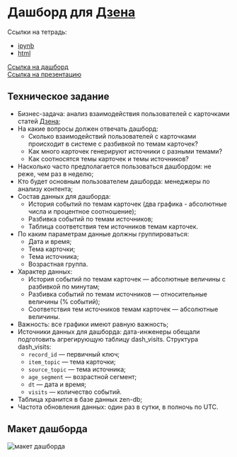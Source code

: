 # Дашборд для [Дзена](https://zen.yandex.ru/)

Ссылки на тетрадь:
- [ipynb](https://github.com/SavelevD/Data_analyst_portfolio/blob/main/Yandex_DA/Zen/data_for_dashboard.ipynb)
- [html](https://github.com/SavelevD/Data_analyst_portfolio/blob/main/Yandex_DA/Zen/data_for_dashboard.html)

[Ссылка на дашборд](https://public.tableau.com/app/profile/dmitriy.savelev/viz/_16912469370800/sheet4)  
[Ссылка на презентацию](https://disk.yandex.ru/d/tAovAZ42u2iOCA)

## Техническое задание
- Бизнес-задача: анализ взаимодействия пользователей с карточками статей [Дзена](https://zen.yandex.ru/);
- На какие вопросы должен отвечать дашборд:
    - Сколько взаимодействий пользователей с карточками происходит в системе с разбивкой по темам карточек?
    - Как много карточек генерируют источники с разными темами?
    - Как соотносятся темы карточек и темы источников?
- Насколько часто предполагается пользоваться дашбордом: не реже, чем раз в неделю;
- Кто будет основным пользователем дашборда: менеджеры по анализу контента;
- Состав данных для дашборда:
    - История событий по темам карточек (два графика - абсолютные числа и процентное соотношение);
    - Разбивка событий по темам источников;
    - Таблица соответствия тем источников темам карточек.
- По каким параметрам данные должны группироваться:
    - Дата и время;
    - Тема карточки;
    - Тема источника;
    - Возрастная группа.
- Характер данных:
    - История событий по темам карточек — абсолютные величины с разбивкой по минутам;
    - Разбивка событий по темам источников — относительные величины (% событий);
    - Соответствия тем источников темам карточек — абсолютные величины.
- Важность: все графики имеют равную важность;
- Источники данных для дашборда: дата-инженеры обещали подготовить агрегирующую таблицу dash_visits. Структура dash_visits:
    - `record_id` — первичный ключ;
    - `item_topic` — тема карточки;
    - `source_topic` — тема источника;
    - `age_segment` — возрастной сегмент;
    - `dt` — дата и время;
    - `visits` — количество событий.
- Таблица хранится в базе данных zen-db;
- Частота обновления данных: один раз в сутки, в полночь по UTC.

## Макет дашборда  
![макет дашборда](https://3.downloader.disk.yandex.ru/preview/dcf8b286b175615aa7ebefe23ebad848200209a4112d5d6e2d5e11d85e548a15/inf/KVrkbHeJF4dufxAe_5IA5BYBsaFJwikallmI43omNCHscHtBCS8GGsVBnpET_VMqmZCKCB11klsJbbGBK5EIDg%3D%3D?uid=270737516&filename=Untitled_-_2020-07-06T160925.436_1594041010.png&disposition=inline&hash=&limit=0&content_type=image%2Fpng&owner_uid=270737516&tknv=v2&size=1200x1771)
